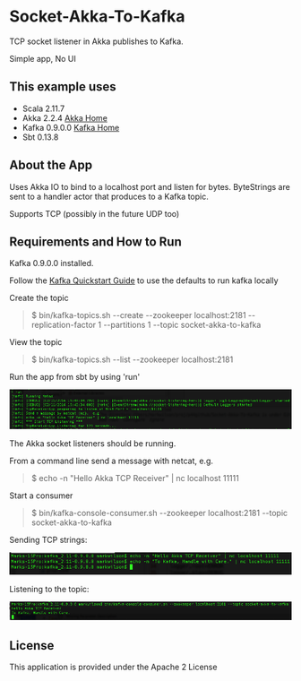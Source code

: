 # Socket-Akka-To-Kafka

TCP socket listener in Akka publishes to Kafka.

Simple app, No UI


This example uses
--------------

* Scala 2.11.7
* Akka 2.2.4  [Akka Home](http://akka.io/)
* Kafka 0.9.0.0  [Kafka Home](http://kafka.apache.org/)
* Sbt 0.13.8


About the App
--------------

Uses Akka IO to bind to a localhost port and listen for bytes.  ByteStrings are sent to a handler actor that produces to a Kafka topic.

Supports TCP (possibly in the future UDP too)


Requirements and How to Run
--------------

Kafka 0.9.0.0 installed.

Follow the [Kafka Quickstart Guide](http://kafka.apache.org/documentation.html#quickstart) to use the defaults to run kafka locally

Create the topic

> $ bin/kafka-topics.sh --create --zookeeper localhost:2181 --replication-factor 1 --partitions 1 --topic socket-akka-to-kafka

View the topic

> $ bin/kafka-topics.sh --list --zookeeper localhost:2181

Run the app from sbt by using 'run'

![Architecture](./about/sbt-run.png)

The Akka socket listeners should be running.

From a command line send a message with netcat, e.g.

> $ echo -n "Hello Akka TCP Receiver" | nc localhost 11111

Start a consumer

> $ bin/kafka-console-consumer.sh --zookeeper localhost:2181 --topic socket-akka-to-kafka

Sending TCP strings:

![Architecture](./about/send-tcp.png)

Listening to the topic:

![Architecture](./about/topic-listen.png)


License
--------------
This application is provided under the Apache 2 License




